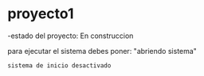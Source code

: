 <h1>proyecto1</h1>
-estado del proyecto: En construccion


para ejecutar el sistema debes poner:
    "abriendo sistema"

    sistema de inicio desactivado
